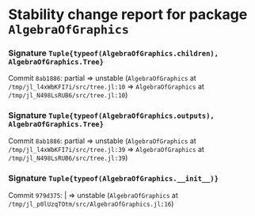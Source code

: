 # Stability change report for package `AlgebraOfGraphics`

### Signature `Tuple{typeof(AlgebraOfGraphics.children), AlgebraOfGraphics.Tree}`

Commit `8ab1886`: partial => unstable (`AlgebraOfGraphics` at `/tmp/jl_l4xWbKFI7i/src/tree.jl:10` => `AlgebraOfGraphics` at `/tmp/jl_N498LsRUB6/src/tree.jl:10`)  

### Signature `Tuple{typeof(AlgebraOfGraphics.outputs), AlgebraOfGraphics.Tree}`

Commit `8ab1886`: partial => unstable (`AlgebraOfGraphics` at `/tmp/jl_l4xWbKFI7i/src/tree.jl:39` => `AlgebraOfGraphics` at `/tmp/jl_N498LsRUB6/src/tree.jl:39`)  

### Signature `Tuple{typeof(AlgebraOfGraphics.__init__)}`

Commit `979d375`: | => unstable (`AlgebraOfGraphics` at `/tmp/jl_p0lUzqTOtm/src/AlgebraOfGraphics.jl:16`)  

